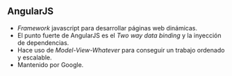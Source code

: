 ## AngularJS

- *Framework* javascript para desarrollar páginas web dinámicas.
- El punto fuerte de AngularJS es el *Two way data binding* y la inyección de dependencias.
- Hace uso de *Model-View-Whatever* para conseguir un trabajo ordenado y escalable.
- Mantenido por Google.
